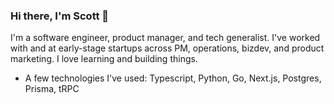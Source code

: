 ### Hi there, I'm Scott 👋

I'm a software engineer, product manager, and tech generalist. I've worked with and at early-stage startups across PM, operations, bizdev, and product marketing. I love learning and building things. 

- A few technologies I've used: Typescript, Python, Go, Next.js, Postgres, Prisma, tRPC
